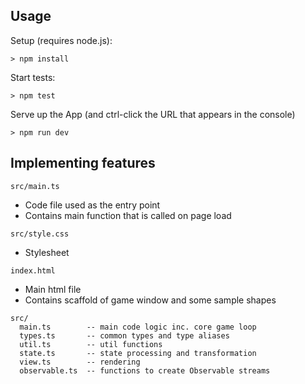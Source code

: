## Usage

Setup (requires node.js):
```
> npm install
```

Start tests:
```
> npm test
```

Serve up the App (and ctrl-click the URL that appears in the console)
```
> npm run dev
```

## Implementing features

`src/main.ts`
- Code file used as the entry point
- Contains main function that is called on page load

`src/style.css`
- Stylesheet

`index.html`
- Main html file
- Contains scaffold of game window and some sample shapes


```
src/
  main.ts        -- main code logic inc. core game loop
  types.ts       -- common types and type aliases
  util.ts        -- util functions
  state.ts       -- state processing and transformation
  view.ts        -- rendering
  observable.ts  -- functions to create Observable streams
```
